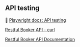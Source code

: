## API testing

📌 [Playwright docs: API testing](https://playwright.dev/docs/api-testing)

[Restful Booker API - curl](./restful-booker-api.md)

[Restful Booker API Documentation](https://restful-booker.herokuapp.com/apidoc/index.html)
